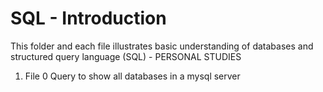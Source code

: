 # SQL - Introduction

This folder and each file illustrates basic understanding of 
databases and structured query language (SQL) - PERSONAL STUDIES

1. File 0 
	Query to show all databases in a mysql server

